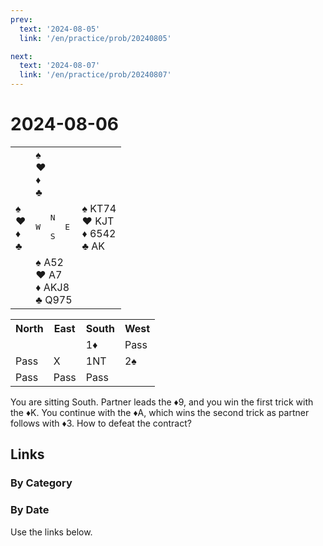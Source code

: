 ```yaml
---
prev:
  text: '2024-08-05'
  link: '/en/practice/prob/20240805'

next:
  text: '2024-08-07'
  link: '/en/practice/prob/20240807'
---
```


# 2024-08-06

<table class="deal">
	<tr>
		<td></td>
		<td>♠ <br>♥ <br>♦ <br>♣ </td>
		<td></td>
	</tr>
	<tr>
		<td>♠ <br>♥ <br>♦ <br>♣ </td>
		<td><pre>   N<br>W     E<br>   S</pre></td>
		<td>♠ KT74<br>♥ KJT<br>♦ 6542<br>♣ AK</td>
	</tr>
	<tr>
		<td></td>
		<td>♠ A52<br>♥ A7<br>♦ AKJ8<br>♣ Q975</td>
		<td></td>
	</tr>
</table>

<table class="auction">
	<tr>
		<th>North</th>
		<th>East</th>
		<th>South</th>
		<th>West</th>
	</tr>
	<tr>
		<td></td>
		<td></td>
		<td>1♦</td>
		<td>Pass</td>
	</tr>
	<tr>
		<td>Pass</td>
		<td>X</td>
		<td>1NT</td>
		<td>2♠</td>
	</tr>
	<tr>
		<td>Pass</td>
		<td>Pass</td>
		<td>Pass</td>
		<td></td>
	</tr>
</table>

You are sitting South. Partner leads the ♦9, and you win the first trick with the ♦K. You continue with the ♦A, which wins the second trick as partner follows with ♦3. How to defeat the contract?

## Links

[<Badge type="tip" text="Check Solution"/>](/en/learning/prob/20240806)

### By Category

[<Badge type="info" text="<--"/>](/en/practice/prob/20240806#links)
[<Badge type="tip" text="Calendar"/>](/en/practice/calendar/202408)
[<Badge type="tip" text="-->"/>](/en/practice/prob/20240813)

### By Date

Use the links below.